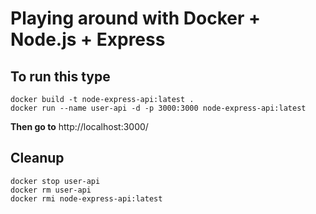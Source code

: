 # Playing around with Docker + Node.js + Express

## To run this type
```
docker build -t node-express-api:latest .
docker run --name user-api -d -p 3000:3000 node-express-api:latest
```
**Then go to**
http://localhost:3000/

## Cleanup
```
docker stop user-api
docker rm user-api
docker rmi node-express-api:latest
```
